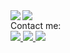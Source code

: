 <div width="100%">
  <img src="https://komarev.com/ghpvc/?username=zzBBc&style=flat&color=3285a8">
  <img align="left" src="https://github-readme-stats.vercel.app/api?username=zzBBc&count_private=true&show_icons=true&theme=tokyonight">
</div>
<div>
  Contact me: 
  <div>
    <a id="gmail-contact" href="https://mail.google.com/mail/?view=cm&to=vuongngxuan0109%40gmail.com">
      <img src="https://img.shields.io/badge/Gmail-D14836?style=for-the-badge&logo=gmail&logoColor=white">
    </a>
    <a id="linkedin-contact" href="https://www.linkedin.com/in/vuongngxuan/">
      <img src="https://img.shields.io/badge/LinkedIn-0077B5?style=for-the-badge&logo=linkedin&logoColor=white">
    </a>
    <a id="facebook-contact" href="https://www.facebook.com/vuongngxuan/">
      <img src="https://img.shields.io/badge/Facebook-1877F2?style=for-the-badge&logo=facebook&logoColor=white">
    </a>
  </div>
</div>
<!-- <img align="right" src="https://github-readme-stats.vercel.app/api/top-langs/?username=zzBBc">
 -->
<!--
**zzBBc/zzBBc** is a ✨ _special_ ✨ repository because its `README.md` (this file) appears on your GitHub profile.

Here are some ideas to get you started:

- 🔭 I’m currently working on ...
- 🌱 I’m currently learning ...
- 👯 I’m looking to collaborate on ...
- 🤔 I’m looking for help with ...
- 💬 Ask me about ...
- 📫 How to reach me: ...
- 😄 Pronouns: ...
- ⚡ Fun fact: ...
-->
